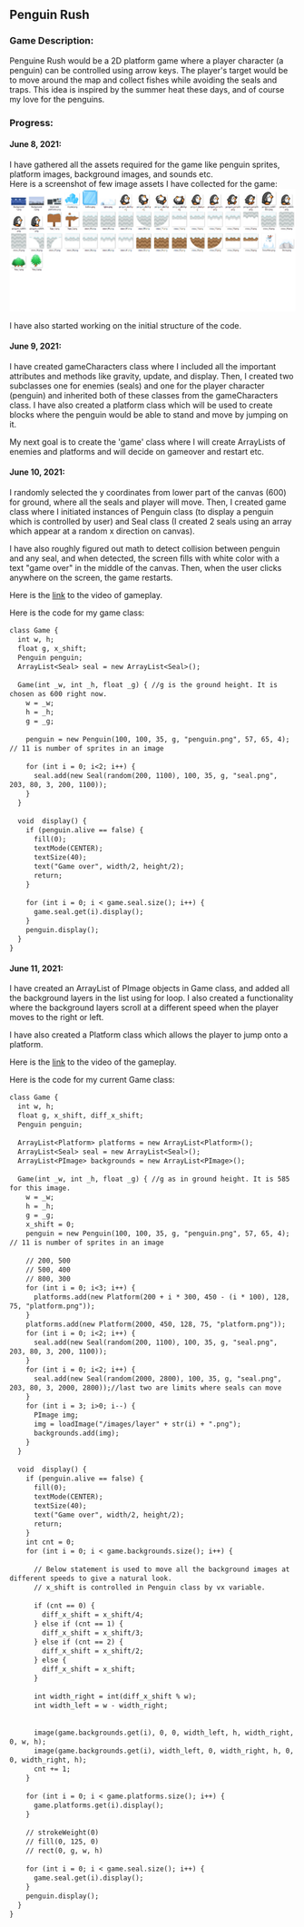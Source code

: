 ## Penguin Rush

### Game Description:
Penguine Rush would be a 2D platform game where a player character (a penguin) can be controlled using arrow keys. The player's target would be to move around the map and collect fishes while avoiding the seals and traps. This idea is inspired by the summer heat these days, and of course my love for the penguins.

### Progress:

#### June 8, 2021: 
I have gathered all the assets required for the game like penguin sprites, platform images, background images, and sounds etc.  
Here is a screenshot of few image assets I have collected for the game:  
![assests_screenshot](https://github.com/ehtishamoas/introToIM/blob/main/midtermProject/assets_screenshot.png)  

I have also started working on the initial structure of the code.

#### June 9, 2021:
I have created gameCharacters class where I included all the important attributes and methods like gravity, update, and display. Then, I created two subclasses one for enemies (seals) and one for the player character (penguin) and inherited both of these classes from the gameCharacters class. I have also created a platform class which will be used to create blocks where the penguin would be able to stand and move by jumping on it.

My next goal is to create the 'game' class where I will create ArrayLists of enemies and platforms and will decide on gameover and restart etc.  

#### June 10, 2021:
I randomly selected the y coordinates from lower part of the canvas (600) for ground, where all the seals and player will move. Then, I created game class where I initiated instances of Penguin class (to display a penguin which is controlled by user) and Seal class (I created 2 seals using an array which appear at a random x direction on canvas).  

I have also roughly figured out math to detect collision between penguin and any seal, and when detected, the screen fills with white color with a text "game over" in the middle of the canvas. Then, when the user clicks anywhere on the screen, the game restarts.

Here is the [link](https://drive.google.com/file/d/1xW_otxVhifuPz0dJM12wCh62Gi3rXxcd/view?usp=sharing) to the video of gameplay.

Here is the code for my game class:

```
class Game {
  int w, h;
  float g, x_shift;
  Penguin penguin;
  ArrayList<Seal> seal = new ArrayList<Seal>();

  Game(int _w, int _h, float _g) { //g is the ground height. It is chosen as 600 right now.
    w = _w;
    h = _h;
    g = _g;
    
    penguin = new Penguin(100, 100, 35, g, "penguin.png", 57, 65, 4); // 11 is number of sprites in an image
    
    for (int i = 0; i<2; i++) {
      seal.add(new Seal(random(200, 1100), 100, 35, g, "seal.png", 203, 80, 3, 200, 1100));
    }
  }

  void  display() {
    if (penguin.alive == false) {
      fill(0);
      textMode(CENTER);
      textSize(40);
      text("Game over", width/2, height/2);
      return;
    }

    for (int i = 0; i < game.seal.size(); i++) {
      game.seal.get(i).display();
    }
    penguin.display();
  }
}
```

#### June 11, 2021:
I have created an ArrayList of PImage objects in Game class, and added all the background layers in the list using for loop. I also created a functionality where the background layers scroll at a different speed when the player moves to the right or left.  

I have also created a Platform class which allows the player to jump onto a platform.

Here is the [link](https://drive.google.com/file/d/1uUqRb82YS-rx_NIwLMy65pXgnoKvLM4U/view?usp=sharing) to the video of the gameplay.

Here is the code for my current Game class:

```
class Game {
  int w, h;
  float g, x_shift, diff_x_shift;
  Penguin penguin;

  ArrayList<Platform> platforms = new ArrayList<Platform>();
  ArrayList<Seal> seal = new ArrayList<Seal>();
  ArrayList<PImage> backgrounds = new ArrayList<PImage>();

  Game(int _w, int _h, float _g) { //g as in ground height. It is 585 for this image.
    w = _w;
    h = _h;
    g = _g;
    x_shift = 0;
    penguin = new Penguin(100, 100, 35, g, "penguin.png", 57, 65, 4); // 11 is number of sprites in an image

    // 200, 500
    // 500, 400
    // 800, 300
    for (int i = 0; i<3; i++) {
      platforms.add(new Platform(200 + i * 300, 450 - (i * 100), 128, 75, "platform.png"));
    }
    platforms.add(new Platform(2000, 450, 128, 75, "platform.png"));
    for (int i = 0; i<2; i++) {
      seal.add(new Seal(random(200, 1100), 100, 35, g, "seal.png", 203, 80, 3, 200, 1100));
    }
    for (int i = 0; i<2; i++) {
      seal.add(new Seal(random(2000, 2800), 100, 35, g, "seal.png", 203, 80, 3, 2000, 2800));//last two are limits where seals can move
    }
    for (int i = 3; i>0; i--) {
      PImage img;
      img = loadImage("/images/layer" + str(i) + ".png");
      backgrounds.add(img);
    }
  }

  void  display() {
    if (penguin.alive == false) {
      fill(0);
      textMode(CENTER);
      textSize(40);
      text("Game over", width/2, height/2);
      return;
    }  
    int cnt = 0;
    for (int i = 0; i < game.backgrounds.size(); i++) {

      // Below statement is used to move all the background images at different speeds to give a natural look.
      // x_shift is controlled in Penguin class by vx variable.

      if (cnt == 0) {
        diff_x_shift = x_shift/4;
      } else if (cnt == 1) {
        diff_x_shift = x_shift/3;
      } else if (cnt == 2) {
        diff_x_shift = x_shift/2;
      } else {
        diff_x_shift = x_shift;
      }

      int width_right = int(diff_x_shift % w);
      int width_left = w - width_right;


      image(game.backgrounds.get(i), 0, 0, width_left, h, width_right, 0, w, h);
      image(game.backgrounds.get(i), width_left, 0, width_right, h, 0, 0, width_right, h);
      cnt += 1;
    }   

    for (int i = 0; i < game.platforms.size(); i++) {
      game.platforms.get(i).display();
    }    

    // strokeWeight(0)
    // fill(0, 125, 0)
    // rect(0, g, w, h)

    for (int i = 0; i < game.seal.size(); i++) {
      game.seal.get(i).display();
    }
    penguin.display();
  }
}
```
